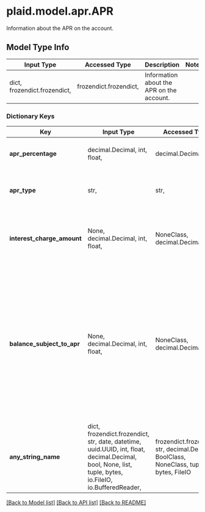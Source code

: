 # plaid.model.apr.APR

Information about the APR on the account.

## Model Type Info
Input Type | Accessed Type | Description | Notes
------------ | ------------- | ------------- | -------------
dict, frozendict.frozendict,  | frozendict.frozendict,  | Information about the APR on the account. | 

### Dictionary Keys
Key | Input Type | Accessed Type | Description | Notes
------------ | ------------- | ------------- | ------------- | -------------
**apr_percentage** | decimal.Decimal, int, float,  | decimal.Decimal,  | Annual Percentage Rate applied.  | value must be a 64 bit float
**apr_type** | str,  | str,  | The type of balance to which the APR applies. | must be one of ["balance_transfer_apr", "cash_apr", "purchase_apr", "special", ] 
**interest_charge_amount** | None, decimal.Decimal, int, float,  | NoneClass, decimal.Decimal,  | Amount of money charged due to interest from last statement. | value must be a 64 bit float
**balance_subject_to_apr** | None, decimal.Decimal, int, float,  | NoneClass, decimal.Decimal,  | Amount of money that is subjected to the APR if a balance was carried beyond payment due date. How it is calculated can vary by card issuer. It is often calculated as an average daily balance. | value must be a 64 bit float
**any_string_name** | dict, frozendict.frozendict, str, date, datetime, uuid.UUID, int, float, decimal.Decimal, bool, None, list, tuple, bytes, io.FileIO, io.BufferedReader,  | frozendict.frozendict, str, decimal.Decimal, BoolClass, NoneClass, tuple, bytes, FileIO | any string name can be used but the value must be the correct type | [optional]

[[Back to Model list]](../../README.md#documentation-for-models) [[Back to API list]](../../README.md#documentation-for-api-endpoints) [[Back to README]](../../README.md)

